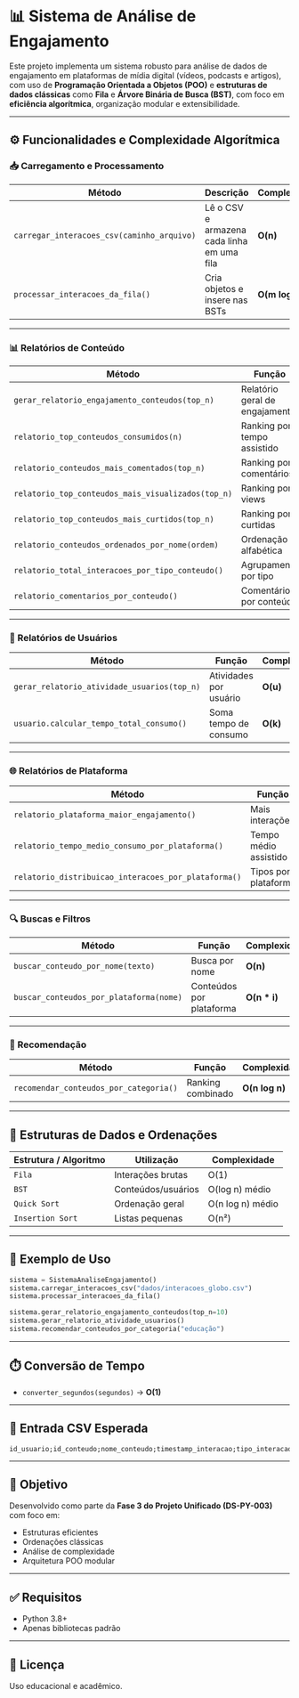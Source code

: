# 📊 Sistema de Análise de Engajamento

Este projeto implementa um sistema robusto para análise de dados de engajamento em plataformas de mídia digital (vídeos, podcasts e artigos), com uso de **Programação Orientada a Objetos (POO)** e **estruturas de dados clássicas** como **Fila** e **Árvore Binária de Busca (BST)**, com foco em **eficiência algorítmica**, organização modular e extensibilidade.

---

## ⚙️ Funcionalidades e Complexidade Algorítmica

### 📥 Carregamento e Processamento

| Método | Descrição | Complexidade |
|--------|-----------|--------------|
| `carregar_interacoes_csv(caminho_arquivo)` | Lê o CSV e armazena cada linha em uma fila | **O(n)** |
| `processar_interacoes_da_fila()` | Cria objetos e insere nas BSTs | **O(m log n)** |

---

### 📊 Relatórios de Conteúdo

| Método | Função | Complexidade |
|--------|--------|--------------|
| `gerar_relatorio_engajamento_conteudos(top_n)` | Relatório geral de engajamento | **O(n log n)** |
| `relatorio_top_conteudos_consumidos(n)` | Ranking por tempo assistido | **O(n log n)** |
| `relatorio_conteudos_mais_comentados(top_n)` | Ranking por comentários | **O(n log n)** |
| `relatorio_top_conteudos_mais_visualizados(top_n)` | Ranking por views | **O(n log n)** |
| `relatorio_top_conteudos_mais_curtidos(top_n)` | Ranking por curtidas | **O(n log n)** |
| `relatorio_conteudos_ordenados_por_nome(ordem)` | Ordenação alfabética | **O(n log n)** |
| `relatorio_total_interacoes_por_tipo_conteudo()` | Agrupamento por tipo | **O(n)** |
| `relatorio_comentarios_por_conteudo()` | Comentários por conteúdo | **O(n + c)** |

---

### 👤 Relatórios de Usuários

| Método | Função | Complexidade |
|--------|--------|--------------|
| `gerar_relatorio_atividade_usuarios(top_n)` | Atividades por usuário | **O(u)** |
| `usuario.calcular_tempo_total_consumo()` | Soma tempo de consumo | **O(k)** |

---

### 🌐 Relatórios de Plataforma

| Método | Função | Complexidade |
|--------|--------|--------------|
| `relatorio_plataforma_maior_engajamento()` | Mais interações | **O(n * i)** |
| `relatorio_tempo_medio_consumo_por_plataforma()` | Tempo médio assistido | **O(n * i)** |
| `relatorio_distribuicao_interacoes_por_plataforma()` | Tipos por plataforma | **O(n * i)** |

---

### 🔍 Buscas e Filtros

| Método | Função | Complexidade |
|--------|--------|--------------|
| `buscar_conteudo_por_nome(texto)` | Busca por nome | **O(n)** |
| `buscar_conteudos_por_plataforma(nome)` | Conteúdos por plataforma | **O(n * i)** |

---

### 🤖 Recomendação

| Método | Função | Complexidade |
|--------|--------|--------------|
| `recomendar_conteudos_por_categoria()` | Ranking combinado | **O(n log n)** |

---

## 📐 Estruturas de Dados e Ordenações

| Estrutura / Algoritmo | Utilização | Complexidade |
|-----------------------|------------|--------------|
| `Fila` | Interações brutas | O(1) |
| `BST` | Conteúdos/usuários | O(log n) médio |
| `Quick Sort` | Ordenação geral | O(n log n) médio |
| `Insertion Sort` | Listas pequenas | O(n²) |

---

## 🧠 Exemplo de Uso

```python
sistema = SistemaAnaliseEngajamento()
sistema.carregar_interacoes_csv("dados/interacoes_globo.csv")
sistema.processar_interacoes_da_fila()

sistema.gerar_relatorio_engajamento_conteudos(top_n=10)
sistema.gerar_relatorio_atividade_usuarios()
sistema.recomendar_conteudos_por_categoria("educação")
```

---

## ⏱️ Conversão de Tempo

- `converter_segundos(segundos)` → **O(1)**

---

## 📂 Entrada CSV Esperada

```
id_usuario;id_conteudo;nome_conteudo;timestamp_interacao;tipo_interacao;watch_duration_seconds;comment_text;plataforma;categoria;tipo_conteudo
```

---

## 🏁 Objetivo

Desenvolvido como parte da **Fase 3 do Projeto Unificado (DS-PY-003)** com foco em:

- Estruturas eficientes
- Ordenações clássicas
- Análise de complexidade
- Arquitetura POO modular

---

## ✅ Requisitos

- Python 3.8+
- Apenas bibliotecas padrão

---

## 📄 Licença

Uso educacional e acadêmico.
